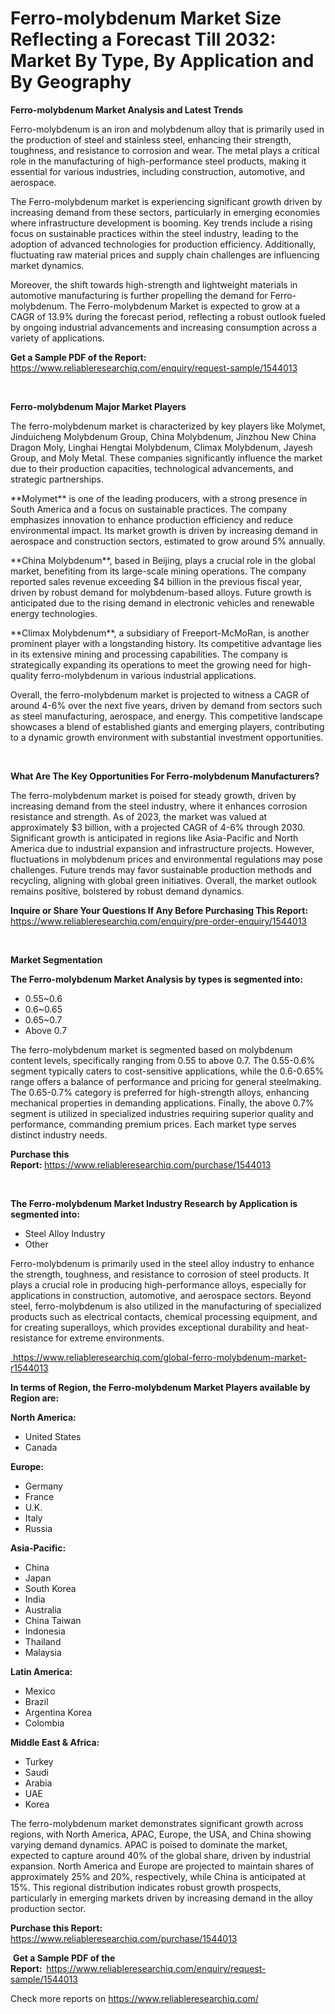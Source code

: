 <p><h1>Ferro-molybdenum Market Size Reflecting a Forecast Till 2032: Market By Type, By Application and By Geography</h1></p><p><strong>Ferro-molybdenum Market Analysis and Latest Trends</strong></p>
<p><p>Ferro-molybdenum is an iron and molybdenum alloy that is primarily used in the production of steel and stainless steel, enhancing their strength, toughness, and resistance to corrosion and wear. The metal plays a critical role in the manufacturing of high-performance steel products, making it essential for various industries, including construction, automotive, and aerospace.</p><p>The Ferro-molybdenum market is experiencing significant growth driven by increasing demand from these sectors, particularly in emerging economies where infrastructure development is booming. Key trends include a rising focus on sustainable practices within the steel industry, leading to the adoption of advanced technologies for production efficiency. Additionally, fluctuating raw material prices and supply chain challenges are influencing market dynamics. </p><p>Moreover, the shift towards high-strength and lightweight materials in automotive manufacturing is further propelling the demand for Ferro-molybdenum. The Ferro-molybdenum Market is expected to grow at a CAGR of 13.9% during the forecast period, reflecting a robust outlook fueled by ongoing industrial advancements and increasing consumption across a variety of applications.</p></p>
<p><strong>Get a Sample PDF of the Report:&nbsp;</strong> <a href="https://www.reliableresearchiq.com/enquiry/request-sample/1544013?utm_campaign=3103&utm_medium=2&utm_source=Github&utm_content=ia&utm_term=02042025&utm_id=ferro-molybdenum">https://www.reliableresearchiq.com/enquiry/request-sample/1544013</a></p>
<p>&nbsp;</p>
<p><strong>Ferro-molybdenum Major Market Players</strong></p>
<p><p>The ferro-molybdenum market is characterized by key players like Molymet, Jinduicheng Molybdenum Group, China Molybdenum, Jinzhou New China Dragon Moly, Linghai Hengtai Molybdenum, Climax Molybdenum, Jayesh Group, and Moly Metal. These companies significantly influence the market due to their production capacities, technological advancements, and strategic partnerships.</p><p>**Molymet** is one of the leading producers, with a strong presence in South America and a focus on sustainable practices. The company emphasizes innovation to enhance production efficiency and reduce environmental impact. Its market growth is driven by increasing demand in aerospace and construction sectors, estimated to grow around 5% annually.</p><p>**China Molybdenum**, based in Beijing, plays a crucial role in the global market, benefiting from its large-scale mining operations. The company reported sales revenue exceeding $4 billion in the previous fiscal year, driven by robust demand for molybdenum-based alloys. Future growth is anticipated due to the rising demand in electronic vehicles and renewable energy technologies.</p><p>**Climax Molybdenum**, a subsidiary of Freeport-McMoRan, is another prominent player with a longstanding history. Its competitive advantage lies in its extensive mining and processing capabilities. The company is strategically expanding its operations to meet the growing need for high-quality ferro-molybdenum in various industrial applications.</p><p>Overall, the ferro-molybdenum market is projected to witness a CAGR of around 4-6% over the next five years, driven by demand from sectors such as steel manufacturing, aerospace, and energy. This competitive landscape showcases a blend of established giants and emerging players, contributing to a dynamic growth environment with substantial investment opportunities.</p></p>
<p>&nbsp;</p>
<p><strong>What Are The Key Opportunities For Ferro-molybdenum Manufacturers?</strong></p>
<p><p>The ferro-molybdenum market is poised for steady growth, driven by increasing demand from the steel industry, where it enhances corrosion resistance and strength. As of 2023, the market was valued at approximately $3 billion, with a projected CAGR of 4-6% through 2030. Significant growth is anticipated in regions like Asia-Pacific and North America due to industrial expansion and infrastructure projects. However, fluctuations in molybdenum prices and environmental regulations may pose challenges. Future trends may favor sustainable production methods and recycling, aligning with global green initiatives. Overall, the market outlook remains positive, bolstered by robust demand dynamics.</p></p>
<p><strong>Inquire or Share Your Questions If Any Before Purchasing This Report:</strong> <a href="https://www.reliableresearchiq.com/enquiry/pre-order-enquiry/1544013?utm_campaign=3103&utm_medium=2&utm_source=Github&utm_content=ia&utm_term=02042025&utm_id=ferro-molybdenum">https://www.reliableresearchiq.com/enquiry/pre-order-enquiry/1544013</a></p>
<p>&nbsp;</p>
<p><strong>Market Segmentation</strong></p>
<p><strong>The Ferro-molybdenum Market Analysis by types is segmented into:</strong></p>
<p><ul><li>0.55~0.6</li><li>0.6~0.65</li><li>0.65~0.7</li><li>Above 0.7</li></ul></p>
<p><p>The ferro-molybdenum market is segmented based on molybdenum content levels, specifically ranging from 0.55 to above 0.7. The 0.55-0.6% segment typically caters to cost-sensitive applications, while the 0.6-0.65% range offers a balance of performance and pricing for general steelmaking. The 0.65-0.7% category is preferred for high-strength alloys, enhancing mechanical properties in demanding applications. Finally, the above 0.7% segment is utilized in specialized industries requiring superior quality and performance, commanding premium prices. Each market type serves distinct industry needs.</p></p>
<p><strong>Purchase this Report:&nbsp;</strong><a href="https://www.reliableresearchiq.com/purchase/1544013?utm_campaign=3103&utm_medium=2&utm_source=Github&utm_content=ia&utm_term=02042025&utm_id=ferro-molybdenum">https://www.reliableresearchiq.com/purchase/1544013</a></p>
<p>&nbsp;</p>
<p><strong>The Ferro-molybdenum Market Industry Research by Application is segmented into:</strong></p>
<p><ul><li>Steel Alloy Industry</li><li>Other</li></ul></p>
<p><p>Ferro-molybdenum is primarily used in the steel alloy industry to enhance the strength, toughness, and resistance to corrosion of steel products. It plays a crucial role in producing high-performance alloys, especially for applications in construction, automotive, and aerospace sectors. Beyond steel, ferro-molybdenum is also utilized in the manufacturing of specialized products such as electrical contacts, chemical processing equipment, and for creating superalloys, which provides exceptional durability and heat-resistance for extreme environments.</p></p>
<p><a href="https://www.reliableresearchiq.com/global-ferro-molybdenum-market-r1544013?utm_campaign=3103&utm_medium=2&utm_source=Github&utm_content=ia&utm_term=02042025&utm_id=ferro-molybdenum">&nbsp;https://www.reliableresearchiq.com/global-ferro-molybdenum-market-r1544013</a></p>
<p><strong>In terms of Region, the Ferro-molybdenum Market Players available by Region are:</strong></p>
<p>
    <p> <strong> North America: </strong>
        <ul>
            <li>United States</li>
            <li>Canada</li>
        </ul>
        </p> 
    <p> <strong> Europe: </strong>
        <ul>
            <li>Germany</li>
            <li>France</li>
            <li>U.K.</li>
            <li>Italy</li>
            <li>Russia</li>
        </ul>
        </p> 
    <p> <strong> Asia-Pacific: </strong>
        <ul>
            <li>China</li>
            <li>Japan</li>
            <li>South Korea</li>
            <li>India</li>
            <li>Australia</li>
            <li>China Taiwan</li>
            <li>Indonesia</li>
            <li>Thailand</li>
            <li>Malaysia</li>
        </ul>
        </p> 
    <p> <strong> Latin America: </strong>
        <ul>
            <li>Mexico</li>
            <li>Brazil</li>
            <li>Argentina Korea</li>
            <li>Colombia</li>
        </ul>
        </p> 
    <p> <strong> Middle East & Africa: </strong>
        <ul>
            <li>Turkey</li>
            <li>Saudi</li>
            <li>Arabia</li>
            <li>UAE</li>
            <li>Korea</li>
        </ul>
    </p>
    </p>
<p><p>The ferro-molybdenum market demonstrates significant growth across regions, with North America, APAC, Europe, the USA, and China showing varying demand dynamics. APAC is poised to dominate the market, expected to capture around 40% of the global share, driven by industrial expansion. North America and Europe are projected to maintain shares of approximately 25% and 20%, respectively, while China is anticipated at 15%. This regional distribution indicates robust growth prospects, particularly in emerging markets driven by increasing demand in the alloy production sector.</p></p>
<p><strong>Purchase this Report: </strong><a href="https://www.reliableresearchiq.com/purchase/1544013?utm_campaign=3103&utm_medium=2&utm_source=Github&utm_content=ia&utm_term=02042025&utm_id=ferro-molybdenum">https://www.reliableresearchiq.com/purchase/1544013</a></p>
<p>&nbsp;<strong>Get a Sample PDF of the Report:&nbsp;&nbsp;</strong><a href="https://www.reliableresearchiq.com/enquiry/request-sample/1544013?utm_campaign=3103&utm_medium=2&utm_source=Github&utm_content=ia&utm_term=02042025&utm_id=ferro-molybdenum">https://www.reliableresearchiq.com/enquiry/request-sample/1544013</a></p>
<p><strong></strong></p>
<p>Check more reports on <a href="https://www.reliableresearchiq.com/?utm_campaign=3103&utm_medium=2&utm_source=Github&utm_content=ia&utm_term=02042025&utm_id=ferro-molybdenum">https://www.reliableresearchiq.com/</a></p>